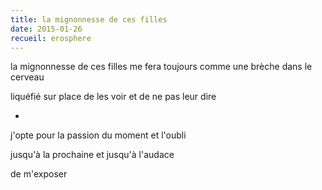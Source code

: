 ```yaml
---
title: la mignonnesse de ces filles
date: 2015-01-26
recueil: erosphere
---
```


la mignonnesse de ces filles
me fera toujours comme une brèche dans le cerveau

liquéfié sur place de les voir
et de ne pas leur dire

*

j'opte pour la passion du moment
et l'oubli

jusqu'à la prochaine et jusqu'à l'audace

de m'exposer
